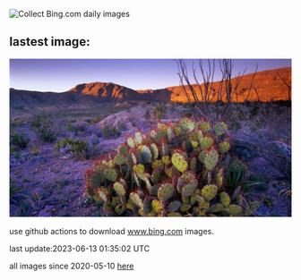 ![Collect Bing.com daily images](https://github.com/counter2015/bing-daily-images/workflows/Collect%20Bing.com%20daily%20images/badge.svg)
## lastest image:
![](images/BigBendAnniv.jpg)

use github actions to download www.bing.com images.

last update:2023-06-13 01:35:02 UTC

all images since 2020-05-10 [here](https://github.com/counter2015/bing-daily-images/tree/master/images) 
